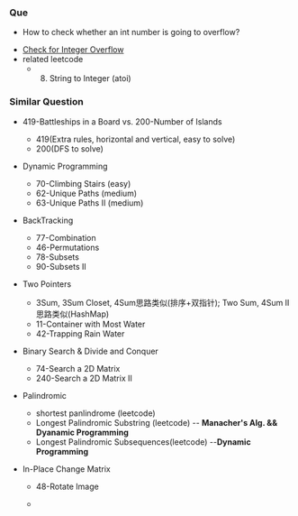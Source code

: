 ### Que
+ How to check whether an int number is going to overflow? 
* [Check for Integer Overflow](http://www.geeksforgeeks.org/check-for-integer-overflow/)
* related leetcode
   + 8. String to Integer (atoi)

### Similar Question
+ 419-Battleships in a Board vs. 200-Number of Islands
  + 419(Extra rules, horizontal and vertical, easy to solve)
  + 200(DFS to solve)

+ Dynamic Programming
  + 70-Climbing Stairs (easy)
  + 62-Unique Paths (medium)
  + 63-Unique Paths II (medium)

+ BackTracking
  + 77-Combination
  + 46-Permutations
  + 78-Subsets
  + 90-Subsets II

+ Two Pointers

  + 3Sum, 3Sum Closet, 4Sum思路类似(排序+双指针); Two Sum, 4Sum II思路类似(HashMap)
  + 11-Container with Most Water
  + 42-Trapping Rain Water

+ Binary Search & Divide and Conquer

  + 74-Search a 2D Matrix 
  + 240-Search a 2D Matrix II

+ Palindromic
  + shortest panlindrome (leetcode)
  + Longest Palindromic Substring (leetcode) -- **Manacher's Alg. && Dyanamic Programming**
  + Longest Palindromic Subsequences(leetcode) --**Dynamic Programming**

+ In-Place Change Matrix

  + 48-Rotate Image

  + ​


